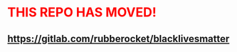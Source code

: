 <h1 style="color: red;">THIS REPO HAS MOVED!</h1>
<h2><a href=https://gitlab.com/rubberocket/rubberocketdotcom">https://gitlab.com/rubberocket/blacklivesmatter</a></h2>
